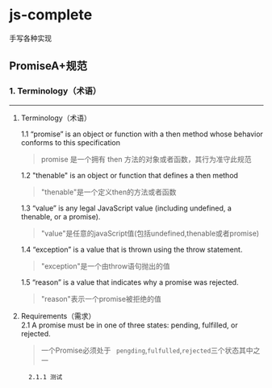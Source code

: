 # js-complete
手写各种实现
## PromiseA+规范
###  1. Terminology（术语）
---
1. Terminology（术语）
   
   1.1  “promise” is an object or function with a then method whose behavior conforms to this specification
   > promise 是一个拥有 then 方法的对象或者函数，其行为准守此规范

   1.2 "thenable" is an object or function that defines a then method
   > "thenable"是一个定义then的方法或者函数
   
   1.3   “value” is any legal JavaScript value (including undefined, a thenable, or a promise).
   > "value"是任意的javaScript值(包括undefined,thenable或者promise)

   1.4 “exception” is a value that is thrown using the throw statement.
   > "exception"是一个由throw语句抛出的值

   1.5 “reason” is a value that indicates why a promise was rejected.
   > "reason"表示一个promise被拒绝的值

2. Requirements（需求）    
       2.1  A promise must be in one of three states: pending, fulfilled, or rejected.

      > 一个Promise必须处于 ` pengding`,`fulfulled`,`rejected`三个状态其中之一
      
         2.1.1 测试
